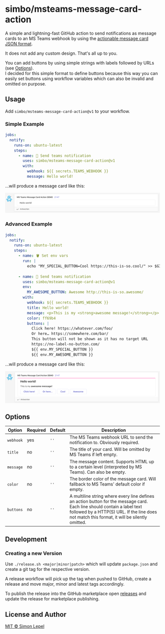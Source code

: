 # simbo/msteams-message-card-action

A simple and lightning-fast GitHub action to send notifications as message cards
to an MS Teams webhook by using the [actionable message card JSON format](https://docs.microsoft.com/en-us/outlook/actionable-messages/message-card-reference).

It does not add any custom design. That's all up to you.

You can add buttons by using simple strings with labels followed by URLs (see
[Options](#options)).  
I decided for this simple format to define buttons because this way you can
easily set buttons using workflow variables which can also be invalid and
omitted on purpose.

## Usage

Add `simbo/msteams-message-card-action@v1` to your workflow.

### Simple Example

```yml
jobs:
  notify:
    runs-on: ubuntu-latest
    steps:
      - name: 📣 Send teams notification
        uses: simbo/msteams-message-card-action@v1
        with:
          webhook: ${{ secrets.TEAMS_WEBHOOK }}
          message: Hello world!
```

…will produce a message card like this:

![simple example output](./example-simple.png)

### Advanced Example

```yml
jobs:
  notify:
    runs-on: ubuntu-latest
    steps:
      - name: 🪣 Set env vars
        run: |
          echo "MY_SPECIAL_BUTTON=Cool https://this-is-so.cool/" >> $GITHUB_ENV

      - name: 📣 Send teams notification
        uses: simbo/msteams-message-card-action@v1
        env:
          MY_AWESOME_BUTTON: Awesome http://this-is-so.awesome/
        with:
          webhook: ${{ secrets.TEAMS_WEBHOOK }}
          title: Hello world!
          message: <p>This is my <strong>awesome message!</strong></p>
          color: ff69b4
          buttons: |
            Click here! https://whatever.com/foo/
            Or here… https://somewhere.com/bar/
            This button will not be shown as it has no target URL
            https://no-label-no-button.com/
            ${{ env.MY_SPECIAL_BUTTON }}
            ${{ env.MY_AWESOME_BUTTON }}
```

…will produce a message card like this:

![advanced example output](./example-advanced.png)

## Options

| Option    | Required | Default | Description                                                                                                                                                                                                              |
| --------- | -------- | ------- | ------------------------------------------------------------------------------------------------------------------------------------------------------------------------------------------------------------------------ |
| `webhook` | yes      | `''`    | The MS Teams webhook URL to send the notification to. Obviously required.                                                                                                                                                |
| `title`   | no       | `''`    | The title of your card. Will be omitted by MS Teams if left empty.                                                                                                                                                       |
| `message` | no       | `''`    | The message content. Supports HTML up to a certain level (interpreted by MS Teams). Can also be empty.                                                                                                                   |
| `color`   | no       | `''`    | The border color of the message card. Will fallback to MS Teams' default color if empty.                                                                                                                                 |
| `buttons` | no       | `''`    | A multiline string where every line defines an action button for the message card. Each line should contain a label text followed by a HTTP(S) URL. If the line does not match this format, it will be silently omitted. |

## Development

### Creating a new Version

Use `./release.sh <major|minor|patch>` which will update `package.json` and
create a git tag for the respective version.

A release workflow will pick up the tag when pushed to GitHub, create a release
and move major, minor and latest tags accordingly.

To publish the release into the GitHub marketplace open
[releases](https://github.com/simbo/msteams-message-card-action/releases) and
update the release for marketplace publishing.

## License and Author

[MIT &copy; Simon Lepel](http://simbo.mit-license.org/)
